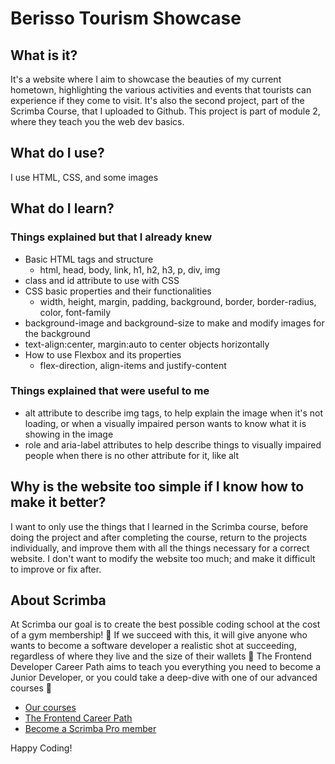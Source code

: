 # Berisso Tourism Showcase
## What is it? 
It's a website where I aim to showcase the beauties of my current hometown, highlighting the various activities and events that tourists can experience if they come to visit.
It's also the second project, part of the Scrimba Course, that I uploaded to Github. This project is part of module 2, where they teach you the web dev basics.
## What do I use?
I use HTML, CSS, and some images
## What do I learn?
 ### Things explained but that I already knew
  * Basic HTML tags and structure
    - html, head, body, link, h1, h2, h3, p, div, img
  * class and id attribute to use with CSS
  * CSS basic properties and their functionalities
    - width, height, margin, padding, background, border, border-radius, color, font-family
  * background-image and background-size to make and modify images for the background
  * text-align:center, margin:auto to center objects horizontally
  * How to use Flexbox and its properties
    - flex-direction, align-items and justify-content
 ### Things explained that were useful to me
  * alt attribute to describe img tags, to help explain the image when it's not loading, or when a visually impaired person wants to know what it is showing in the image
  * role and aria-label attributes to help describe things to visually impaired people when there is no other attribute for it, like alt
## Why is the website too simple if I know how to make it better?
I want to only use the things that I learned in the Scrimba course, before doing the project and after completing the course, return to the projects individually, and improve them with all the things necessary for a correct website. I don't want to modify the website too much; and make it difficult to improve or fix after. 




## About Scrimba

At Scrimba our goal is to create the best possible coding school at the cost of a gym membership! 💜
If we succeed with this, it will give anyone who wants to become a software developer a realistic shot at succeeding, regardless of where they live and the size of their wallets 🎉
The Frontend Developer Career Path aims to teach you everything you need to become a Junior Developer, or you could take a deep-dive with one of our advanced courses 🚀

- [Our courses](https://scrimba.com/allcourses)
- [The Frontend Career Path](https://scrimba.com/learn/frontend)
- [Become a Scrimba Pro member](https://scrimba.com/pricing)

Happy Coding!
